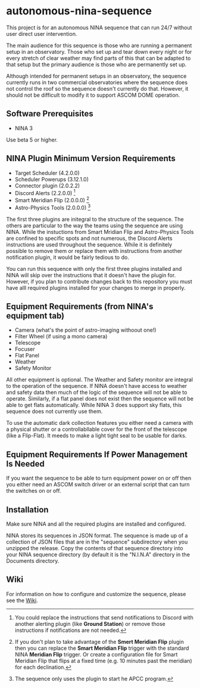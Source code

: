 # autonomous-nina-sequence
This project is for an autonomous NINA sequence that can run 24/7 without user direct user intervention.

The main audience for this sequence is those who are running a permanent setup in an observatory. Those who set up and tear down every night or for every stretch of clear weather may find parts of this that can be adapted to that setup but the primary audience is those who are permanently set up.

Although intended for permanent setups in an observatory, the sequence currently runs in two commercial observatories where the sequence does not control the roof so the sequence doesn't currently do that. However, it should not be difficult to modify it to support ASCOM DOME operation.

## Software Prerequisites

- NINA 3

Use beta 5 or higher. 
 
 ## NINA Plugin Minimum Version Requirements
- Target Scheduler (4.2.0.0)
- Scheduler Powerups (3.12.1.0)
- Connector plugin (2.0.2.2)
- Discord Alerts (2.2.0.0) [^1]
- Smart Meridian Flip (2.0.0.0) [^2]
- Astro-Physics Tools (2.0.0.0) [^3]

[^1]: You could replace the instructions that send notifications to Discord with another alerting plugin (like **Ground Station**) or remove those instructions if notifications are not needed.
[^2]: If you don't plan to take advantage of the **Smert Meridian Flip** plugin then you can replace the **Smart Meridian Flip** trigger with the standard NINA **Meridian Flip** trigger. Or create a configuration file for Smart Meridian Flip that flips at a fixed time (e.g. 10 minutes past the meridian) for each declination.
[^3]: The sequence only uses the plugin to start he APCC program.

The first three plugins are initegral to the structure of the sequence. The others are particular to the way the teams using the sequence are using NINA. While the instuctions from Smart Mridian Flip and Astro-Physics Tools are confined to specific spots and not numerous, the Discord Alerts instructions are used throughout the sequence. While it is definitely possible to remove them or replace them with instructions from another notification plugin, it would be fairly tedious to do.

You can run this sequence with only the first three plugins installed and NINA will skip over the instructions that it doesn't have the plugin for. However, if you plan to contribute changes back to this repository you must have alll required plugins installed for your changes to merge in properly.

 ## Equipment Requirements (from NINA's equipment tab)

 - Camera (what's the point of astro-imaging withoout one!)
 - Filter Wheel (if using a mono camera)
 - Telescope
 - Focuser
 - Flat Panel
 - Weather
 - Safety Monitor

All other equipment is optional. The Weather and Safety monitor are integral to the operation of the sequence. If NINA doesn't have access to weather and safety data then much of the logic of the sequence will not be able to operate. Similarly, if a flat panel does not exist then the sequence will not be able to get flats automatically. While NINA 3 does support sky flats, this sequence does not currently use them.

To use the automatic dark collection features you either need a camera with a physical shutter or a controllabllable cover for the front of the telescope (like a Flip-Flat). It meeds to make a light tight seal to be usable for darks.

## Equipment Requirements If Power Management Is Needed

If you want the sequence to be able to turn equipment power on or off then you either need an ASCOM switch driver or an external script that can turn the switches on or off.

## Installation

Make sure NINA and all the required plugins are installed and configured.

NINA stores its sequences in JSON format. The sequence is made up of a collection of JSON files that are in the "sequence" subdirectory when you unzipped the release. Copy the contents of that sequence directory into your NINA sequence directory (by default it is the "N.I.N.A" directory in the Documents directory.

## Wiki

For information on how to configure and customize the sequence, please see the [Wiki](https://github.com/ac4lt/autonomous-nina-sequence/wiki).
